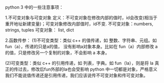 python 3 中的一些注意事项：

1.不可变对象与可变对象
定义：不可变对象在修改内部的值时，id会改变(相当于重开地址新建变量)；可变对象修改内部值时，id不变.
  不可变对象：numbers, strings, tuples
  可变对象： list, dict
  

2.函数传参：
(1)不可变类型：类似 c++ 的值传递，如 整数、字符串、元组。如fun（a），传递的只是a的值，
没有影响a对象本身。比如在 fun（a）内部修改 a 的值，只是修改另一个复制的对象，不会影响 a 本身。

(2)可变类型：类似 c++ 的引用传递，如 列表，字典。如 fun（la），则是将 la 真正的传过去，修改后fun外部的la也会受影响
python 中一切都是对象，严格意义我们不能说值传递还是引用传递，我们应该说传不可变对象和传可变对象。
